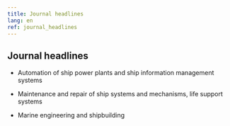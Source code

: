 ```yaml
---
title: Journal headlines
lang: en
ref: journal_headlines
---
```


## Journal headlines
 - Automation of ship power plants and ship information management systems

 - Maintenance and repair of ship systems and mechanisms, life support systems

 - Marine engineering and shipbuilding